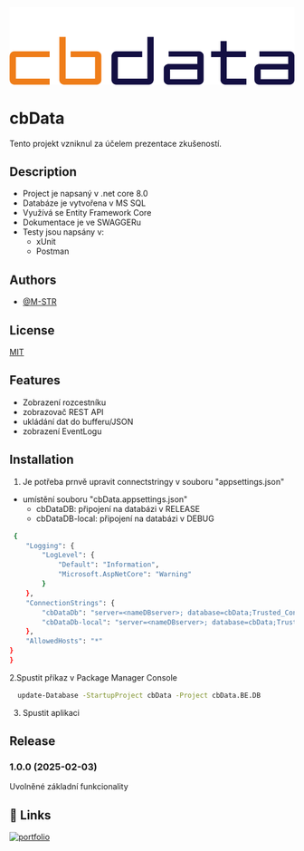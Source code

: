 
![logo](logo_cbdata_cmyk_invert.png)
# cbData

Tento projekt vzniknul za účelem prezentace zkušeností.

## Description

- Project je napsaný v .net core 8.0
- Databáze je vytvořena v MS SQL
- Využívá se Entity Framework Core
- Dokumentace je ve SWAGGERu
- Testy jsou napsány v:
    - xUnit
	- Postman

## Authors

- [@M-STR](https://github.com/M-STR15)


## License

[MIT](https://choosealicense.com/licenses/mit/)


## Features

- Zobrazení rozcestníku
- zobrazovač REST API
- ukládání dat do bufferu/JSON
- zobrazení EventLogu


## Installation
1. Je potřeba prnvě upravit connectstringy v souboru "appsettings.json"

- umístění souboru "cbData.appsettings.json"
    - cbDataDB: připojení na databázi v RELEASE
    - cbDataDB-local: připojení na databázi v DEBUG

```bash
 {
	"Logging": {
		"LogLevel": {
			"Default": "Information",
			"Microsoft.AspNetCore": "Warning"
		}
	},
	"ConnectionStrings": {
		"cbDataDb": "server=<nameDBserver>; database=cbData;Trusted_Connection=True;TrustServerCertificate=True;",
		"cbDataDb-local": "server=<nameDBserver>; database=cbData;Trusted_Connection=True;TrustServerCertificate=True;"
	},
	"AllowedHosts": "*"
}
}
```

2.Spustit příkaz v Package Manager Console

```bash
  update-Database -StartupProject cbData -Project cbData.BE.DB
```

3. Spustit aplikaci


    
## Release

### 1.0.0   (2025-02-03)

Uvolněné základní funkcionality

## 🔗 Links
[![portfolio](https://img.shields.io/badge/GitHub-100000?style=for-the-badge&logo=github&logoColor=white)](https://github.com/M-STR15/Shutdown-PC/)

